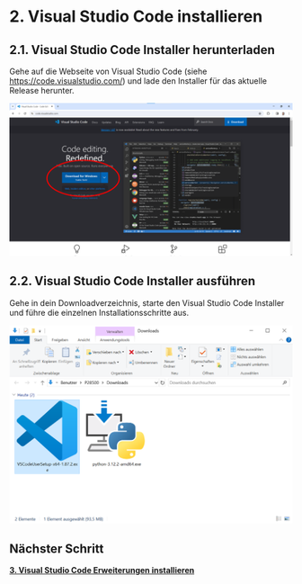 # 2. Visual Studio Code installieren

## 2.1. Visual Studio Code Installer herunterladen

Gehe auf die Webseite von Visual Studio Code (siehe https://code.visualstudio.com/) und lade den Installer für das aktuelle Release herunter.

![Visual Studio Code Webseite](./Visual_Studio_Code_Webseite.png)

## 2.2. Visual Studio Code Installer ausführen

Gehe in dein Downloadverzeichnis, starte den Visual Studio Code Installer und führe die einzelnen Installationsschritte aus.

![Visual Studio Code Installer](./Visual_Studio_Code_Installer.png)

## Nächster Schritt

**[3. Visual Studio Code Erweiterungen installieren](../03_Visual_Studio_Code_Erweiterungen/README.md)**